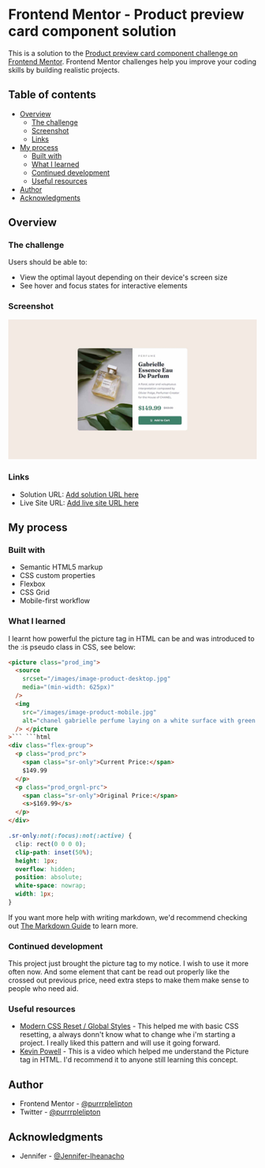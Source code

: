 # Frontend Mentor - Product preview card component solution

This is a solution to the [Product preview card component challenge on Frontend Mentor](https://www.frontendmentor.io/challenges/product-preview-card-component-GO7UmttRfa). Frontend Mentor challenges help you improve your coding skills by building realistic projects.

## Table of contents

- [Overview](#overview)
  - [The challenge](#the-challenge)
  - [Screenshot](#screenshot)
  - [Links](#links)
- [My process](#my-process)
  - [Built with](#built-with)
  - [What I learned](#what-i-learned)
  - [Continued development](#continued-development)
  - [Useful resources](#useful-resources)
- [Author](#author)
- [Acknowledgments](#acknowledgments)

## Overview

### The challenge

Users should be able to:

- View the optimal layout depending on their device's screen size
- See hover and focus states for interactive elements

### Screenshot

![](/design/purrrplelipton-screenshot.jpg)

### Links

- Solution URL: [Add solution URL here](https://github.com/prod-prev-card-comp.git)
- Live Site URL: [Add live site URL here](https://purrrplelipton.github.io/prod-prev-card-comp/)

## My process

### Built with

- Semantic HTML5 markup
- CSS custom properties
- Flexbox
- CSS Grid
- Mobile-first workflow

### What I learned

I learnt how powerful the picture tag in HTML can be and was introduced to the :is pseudo class in CSS, see below:

````html
<picture class="prod_img">
  <source
    srcset="/images/image-product-desktop.jpg"
    media="(min-width: 625px)"
  />
  <img
    src="/images/image-product-mobile.jpg"
    alt="chanel gabrielle perfume laying on a white surface with green leaves at the top left and bottom right of it"
  /> </picture
>``` ```html
<div class="flex-group">
  <p class="prod_prc">
    <span class="sr-only">Current Price:</span>
    $149.99
  </p>
  <p class="prod_orgnl-prc">
    <span class="sr-only">Original Price:</span>
    <s>$169.99</s>
  </p>
</div>
````

```css
.sr-only:not(:focus):not(:active) {
  clip: rect(0 0 0 0);
  clip-path: inset(50%);
  height: 1px;
  overflow: hidden;
  position: absolute;
  white-space: nowrap;
  width: 1px;
}
```

If you want more help with writing markdown, we'd recommend checking out [The Markdown Guide](https://www.markdownguide.org/) to learn more.

### Continued development

This project just brought the picture tag to my notice. I wish to use it more often now. And some element that cant be read out properly like the crossed out previous price, need extra steps to make them make sense to people who need aid.

### Useful resources

- [Modern CSS Reset / Global Styles](https://www.joshwcomeau.com/css/custom-css-reset/) - This helped me with basic CSS resetting, a always donn't know what to change whe i'm starting a project. I really liked this pattern and will use it going forward.
- [Kevin Powell](https://www.youtube.com/@KevinPowell) - This is a video which helped me understand the Picture tag in HTML. I'd recommend it to anyone still learning this concept.

## Author

- Frontend Mentor - [@purrrplelipton](https://www.frontendmentor.io/profile/purrrplelipton)
- Twitter - [@purrrplelipton](https://www.twitter.com/purrrplelipton)

## Acknowledgments

- Jennifer - [@Jennifer-Iheanacho](https://www.linkedin.com/in/jennifer-iheanacho-654497216/)
